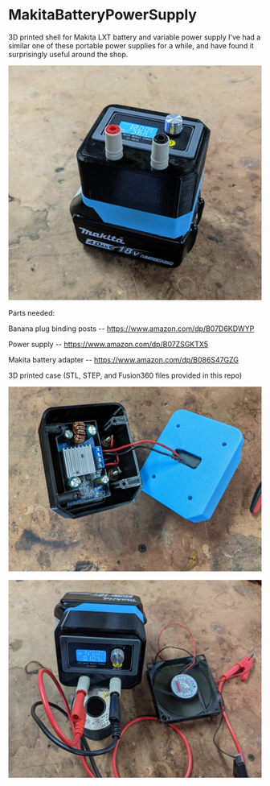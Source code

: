 # MakitaBatteryPowerSupply
3D printed shell for Makita LXT battery and variable power supply
I've had a similar one of these portable power supplies for a while, and have found it surprisingly useful around the shop.

![alt text](https://github.com/benkrasnow/MakitaBatteryPowerSupply/blob/main/Overview.jpg?raw=true)

Parts needed:

Banana plug binding posts -- https://www.amazon.com/dp/B07D6KDWYP

Power supply -- https://www.amazon.com/dp/B07ZSGKTX5

Makita battery adapter -- https://www.amazon.com/dp/B086S47GZG

3D printed case (STL, STEP, and Fusion360 files provided in this repo)



![alt text](https://github.com/benkrasnow/MakitaBatteryPowerSupply/blob/main/case_opened.jpg?raw=true)


![alt text](https://github.com/benkrasnow/MakitaBatteryPowerSupply/blob/main/Power_on.jpg?raw=true)

